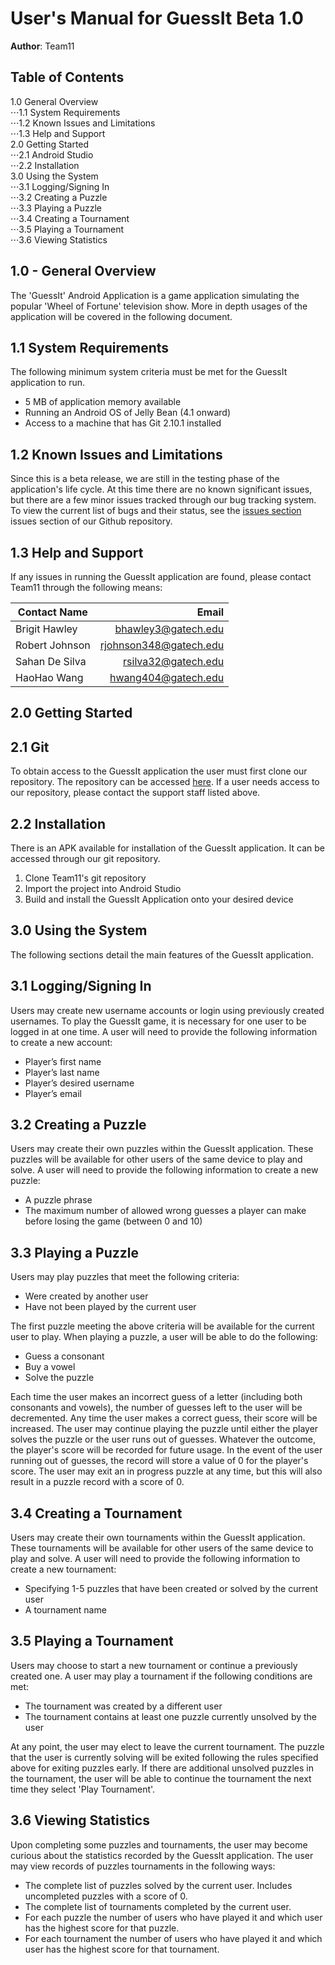 # User's Manual for GuessIt Beta 1.0

**Author**: Team11

## Table of Contents
1.0 General Overview<br />
⋅⋅⋅1.1 System Requirements<br />
⋅⋅⋅1.2 Known Issues and Limitations<br />
⋅⋅⋅1.3 Help and Support<br />
2.0 Getting Started<br />
⋅⋅⋅2.1 Android Studio<br />
⋅⋅⋅2.2 Installation<br />
3.0 Using the System<br />
⋅⋅⋅3.1 Logging/Signing In<br />
⋅⋅⋅3.2 Creating a Puzzle<br />
⋅⋅⋅3.3 Playing a Puzzle<br />
⋅⋅⋅3.4 Creating a Tournament<br />
⋅⋅⋅3.5 Playing a Tournament<br />
⋅⋅⋅3.6 Viewing Statistics<br />

## 1.0 - General Overview
The 'GuessIt' Android Application is a game application simulating the popular 'Wheel of Fortune' television show. More in depth usages of the application will be covered in the following document.

## 1.1 System Requirements
The following minimum system criteria must be met for the GuessIt application to run.
* 5 MB of application memory available
* Running an Android OS of Jelly Bean (4.1 onward)
* Access to a machine that has Git 2.10.1 installed 

## 1.2 Known Issues and Limitations
Since this is a beta release, we are still in the testing phase of the application's life cycle. At this time there are no known significant issues, but there are a few minor issues tracked through our bug tracking system. To view the current list of bugs and their status, see the [issues section](https://github.gatech.edu/gt-omscs-se-2018spring/6300Spring18Team11/issues ) issues section of our Github repository. 

## 1.3 Help and Support
If any issues in running the GuessIt application are found, please contact Team11 through the following means:

| Contact Name   | Email                  |
| -------------- |-----------------------:| 
| Brigit Hawley  | bhawley3@gatech.edu    |
| Robert Johnson | rjohnson348@gatech.edu |
| Sahan De Silva | rsilva32@gatech.edu    |
| HaoHao Wang    | hwang404@gatech.edu    |

## 2.0 Getting Started

## 2.1 Git
To obtain access to the GuessIt application the user must first clone our repository. The repository can be accessed [here](https://github.gatech.edu/gt-omscs-se-2018spring/6300Spring18Team11). If a user needs access to our repository, please contact the support staff listed above. 

## 2.2 Installation
There is an APK available for installation of the GuessIt application. It can be accessed through our git repository.
1. Clone Team11's git repository
2. Import the project into Android Studio
3. Build and install the GuessIt Application onto your desired device 

## 3.0 Using the System
The following sections detail the main features of the GuessIt application. 

## 3.1 Logging/Signing In
Users may create new username accounts or login using previously created usernames. To play the GuessIt game, it is necessary for one user to be logged in at one time. A user will need to provide the following information to create a new account: 
* Player’s first name
* Player’s last name
* Player’s desired username
* Player’s email

## 3.2 Creating a Puzzle
Users may create their own puzzles within the GuessIt application. These puzzles will be available for other users of the same device to play and solve. A user will need to provide the following information to create a new puzzle: 
* A puzzle phrase
* The maximum number of allowed wrong guesses a player can make before losing the game (between 0 and 10)

## 3.3 Playing a Puzzle
Users may play puzzles that meet the following criteria: 
* Were created by another user
* Have not been played by the current user

The first puzzle meeting the above criteria will be available for the current user to play. When playing a puzzle, a user will be able to do the following: 
* Guess a consonant
* Buy a vowel
* Solve the puzzle

Each time the user makes an incorrect guess of a letter (including both consonants and vowels), the number of guesses left to the user will be decremented. Any time the user makes a correct guess, their score will be increased. The user may continue playing the puzzle until either the player solves the puzzle or the user runs out of guesses. Whatever the outcome, the player's score will be recorded for future usage. In the event of the user running out of guesses, the record will store a value of 0 for the player's score. The user may exit an in progress puzzle at any time, but this will also result in a puzzle record with a score of 0. 

## 3.4 Creating a Tournament
Users may create their own tournaments within the GuessIt application. These tournaments will be available for other users of the same device to play and solve. A user will need to provide the following information to create a new tournament: 
* Specifying  1-5 puzzles that have been created or solved by the current user
* A tournament name

## 3.5 Playing a Tournament
Users may choose to start a new tournament or continue a previously created one. A user may play a tournament if the following conditions are met:
* The tournament was created by a different user
* The tournament contains at least one puzzle currently unsolved by the user

At any point, the user may elect to leave the current tournament. The puzzle that the user is currently solving will be exited following the rules specified above for exiting puzzles early. If there are additional unsolved puzzles in the tournament, the user will be able to continue the tournament the next time they select 'Play Tournament'.

## 3.6 Viewing Statistics
Upon completing some puzzles and tournaments, the user may become curious about the statistics recorded by the GuessIt application. The user may view records of puzzles tournaments in the following ways:
* The complete list of puzzles solved by the current user. Includes uncompleted puzzles with a score of 0.
* The complete list of tournaments completed by the current user. 
* For each puzzle the number of users who have played it and which user has the highest score for that puzzle. 
* For each tournament the number of users who have played it and which user has the highest score for that tournament. 



